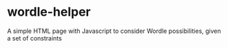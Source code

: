 # wordle-helper
A simple HTML page with Javascript to consider Wordle possibilities, given a set of constraints
